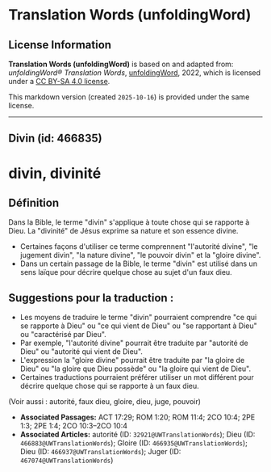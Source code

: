 # Translation Words (unfoldingWord)

## License Information

**Translation Words (unfoldingWord)** is based on and adapted from: _unfoldingWord® Translation Words_, [unfoldingWord](https://unfoldingword.org/utw), 2022, which is licensed under a [CC BY-SA 4.0 license](https://creativecommons.org/licenses/by-sa/4.0/legalcode.en).

This markdown version (created `2025-10-16`) is provided under the same license.



--------------------------------

## Divin (id: 466835)

divin, divinité
===============

Définition
----------

Dans la Bible, le terme "divin" s'applique à toute chose qui se rapporte à Dieu. La "divinité" de Jésus exprime sa nature et son essence divine.

* Certaines façons d'utiliser ce terme comprennent "l'autorité divine", "le jugement divin", "la nature divine", "le pouvoir divin" et la "gloire divine".
* Dans un certain passage de la Bible, le terme "divin" est utilisé dans un sens laïque pour décrire quelque chose au sujet d'un faux dieu.

Suggestions pour la traduction :
--------------------------------

* Les moyens de traduire le terme "divin" pourraient comprendre "ce qui se rapporte à Dieu" ou "ce qui vient de Dieu" ou "se rapportant à Dieu" ou "caractérisé par Dieu".
* Par exemple, "l'autorité divine" pourrait être traduite par "autorité de Dieu" ou "autorité qui vient de Dieu".
* L'expression la "gloire divine" pourrait être traduite par "la gloire de Dieu" ou "la gloire que Dieu possède" ou "la gloire qui vient de Dieu".
* Certaines traductions pourraient préférer utiliser un mot différent pour décrire quelque chose qui se rapporte à un faux dieu.

(Voir aussi : autorité, faux dieu, gloire, dieu, juge, pouvoir)

* **Associated Passages:** ACT 17:29; ROM 1:20; ROM 11:4; 2CO 10:4; 2PE 1:3; 2PE 1:4; 2CO 10:3–2CO 10:4
* **Associated Articles:** autorité (ID: `32921@UWTranslationWords`); Dieu (ID: `466883@UWTranslationWords`); Gloire (ID: `466935@UWTranslationWords`); Dieu (ID: `466937@UWTranslationWords`); Juger (ID: `467074@UWTranslationWords`)

